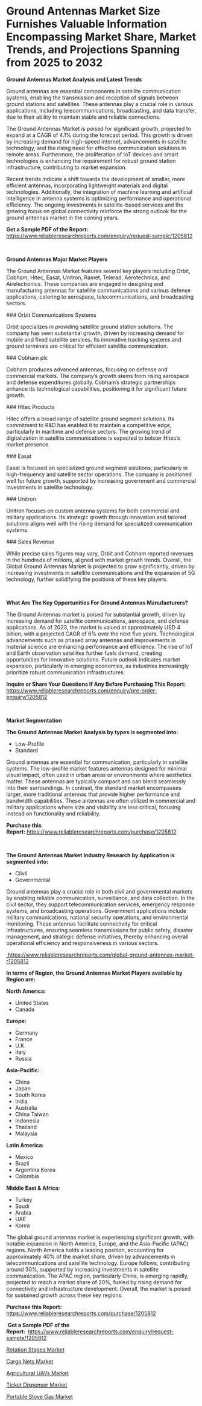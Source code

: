 <p><h1>Ground Antennas Market Size Furnishes Valuable Information Encompassing Market Share, Market Trends, and Projections Spanning from 2025 to 2032</h1></p><p><strong>Ground Antennas Market Analysis and Latest Trends</strong></p>
<p><p>Ground antennas are essential components in satellite communication systems, enabling the transmission and reception of signals between ground stations and satellites. These antennas play a crucial role in various applications, including telecommunications, broadcasting, and data transfer, due to their ability to maintain stable and reliable connections.</p><p>The Ground Antennas Market is poised for significant growth, projected to expand at a CAGR of 4.1% during the forecast period. This growth is driven by increasing demand for high-speed internet, advancements in satellite technology, and the rising need for effective communication solutions in remote areas. Furthermore, the proliferation of IoT devices and smart technologies is enhancing the requirement for robust ground station infrastructure, contributing to market expansion.</p><p>Recent trends indicate a shift towards the development of smaller, more efficient antennas, incorporating lightweight materials and digital technologies. Additionally, the integration of machine learning and artificial intelligence in antenna systems is optimizing performance and operational efficiency. The ongoing investments in satellite-based services and the growing focus on global connectivity reinforce the strong outlook for the ground antennas market in the coming years.</p></p>
<p><strong>Get a Sample PDF of the Report:&nbsp;</strong> <a href="https://www.reliableresearchreports.com/enquiry/request-sample/1205812?utm_campaign=48&utm_medium=2&utm_source=Github&utm_content=ia&utm_term=19022025&utm_id=ground-antennas">https://www.reliableresearchreports.com/enquiry/request-sample/1205812</a></p>
<p>&nbsp;</p>
<p><strong>Ground Antennas Major Market Players</strong></p>
<p><p>The Ground Antennas Market features several key players including Orbit, Cobham, Hitec, Easat, Unitron, Ramet, Telerad, Aerotechnica, and Airelectronics. These companies are engaged in designing and manufacturing antennas for satellite communications and various defense applications, catering to aerospace, telecommunications, and broadcasting sectors.</p><p>### Orbit Communications Systems</p><p>Orbit specializes in providing satellite ground station solutions. The company has seen substantial growth, driven by increasing demand for mobile and fixed satellite services. Its innovative tracking systems and ground terminals are critical for efficient satellite communication.</p><p>### Cobham plc</p><p>Cobham produces advanced antennas, focusing on defense and commercial markets. The company’s growth stems from rising aerospace and defense expenditures globally. Cobham’s strategic partnerships enhance its technological capabilities, positioning it for significant future growth.</p><p>### Hitec Products</p><p>Hitec offers a broad range of satellite ground segment solutions. Its commitment to R&D has enabled it to maintain a competitive edge, particularly in maritime and defense sectors. The growing trend of digitalization in satellite communications is expected to bolster Hitec’s market presence.</p><p>### Easat</p><p>Easat is focused on specialized ground segment solutions, particularly in high-frequency and satellite sector operations. The company is positioned well for future growth, supported by increasing government and commercial investments in satellite technology.</p><p>### Unitron</p><p>Unitron focuses on custom antenna systems for both commercial and military applications. Its strategic growth through innovation and tailored solutions aligns well with the rising demand for specialized communication systems.</p><p>### Sales Revenue</p><p>While precise sales figures may vary, Orbit and Cobham reported revenues in the hundreds of millions, aligned with market growth trends. Overall, the Global Ground Antennas Market is projected to grow significantly, driven by increasing investments in satellite communications and the expansion of 5G technology, further solidifying the positions of these key players.</p></p>
<p>&nbsp;</p>
<p><strong>What Are The Key Opportunities For Ground Antennas Manufacturers?</strong></p>
<p><p>The Ground Antennas market is poised for substantial growth, driven by increasing demand for satellite communications, aerospace, and defense applications. As of 2023, the market is valued at approximately USD 4 billion, with a projected CAGR of 6% over the next five years. Technological advancements such as phased array antennas and improvements in material science are enhancing performance and efficiency. The rise of IoT and Earth observation satellites further fuels demand, creating opportunities for innovative solutions. Future outlook indicates market expansion, particularly in emerging economies, as industries increasingly prioritize robust communication infrastructures.</p></p>
<p><strong>Inquire or Share Your Questions If Any Before Purchasing This Report:</strong> <a href="https://www.reliableresearchreports.com/enquiry/pre-order-enquiry/1205812?utm_campaign=48&utm_medium=2&utm_source=Github&utm_content=ia&utm_term=19022025&utm_id=ground-antennas">https://www.reliableresearchreports.com/enquiry/pre-order-enquiry/1205812</a></p>
<p>&nbsp;</p>
<p><strong>Market Segmentation</strong></p>
<p><strong>The Ground Antennas Market Analysis by types is segmented into:</strong></p>
<p><ul><li>Low-Profile</li><li>Standard</li></ul></p>
<p><p>Ground antennas are essential for communication, particularly in satellite systems. The low-profile market features antennas designed for minimal visual impact, often used in urban areas or environments where aesthetics matter. These antennas are typically compact and can blend seamlessly into their surroundings. In contrast, the standard market encompasses larger, more traditional antennas that provide higher performance and bandwidth capabilities. These antennas are often utilized in commercial and military applications where size and visibility are less critical, focusing instead on functionality and reliability.</p></p>
<p><strong>Purchase this Report:&nbsp;</strong><a href="https://www.reliableresearchreports.com/purchase/1205812?utm_campaign=48&utm_medium=2&utm_source=Github&utm_content=ia&utm_term=19022025&utm_id=ground-antennas">https://www.reliableresearchreports.com/purchase/1205812</a></p>
<p>&nbsp;</p>
<p><strong>The Ground Antennas Market Industry Research by Application is segmented into:</strong></p>
<p><ul><li>Cilvil</li><li>Governmental</li></ul></p>
<p><p>Ground antennas play a crucial role in both civil and governmental markets by enabling reliable communication, surveillance, and data collection. In the civil sector, they support telecommunication services, emergency response systems, and broadcasting operations. Government applications include military communications, national security operations, and environmental monitoring. These antennas facilitate connectivity for critical infrastructures, ensuring seamless transmissions for public safety, disaster management, and strategic defense initiatives, thereby enhancing overall operational efficiency and responsiveness in various sectors.</p></p>
<p><a href="https://www.reliableresearchreports.com/global-ground-antennas-market-r1205812?utm_campaign=48&utm_medium=2&utm_source=Github&utm_content=ia&utm_term=19022025&utm_id=ground-antennas">&nbsp;https://www.reliableresearchreports.com/global-ground-antennas-market-r1205812</a></p>
<p><strong>In terms of Region, the Ground Antennas Market Players available by Region are:</strong></p>
<p>
    <p> <strong> North America: </strong>
        <ul>
            <li>United States</li>
            <li>Canada</li>
        </ul>
        </p> 
    <p> <strong> Europe: </strong>
        <ul>
            <li>Germany</li>
            <li>France</li>
            <li>U.K.</li>
            <li>Italy</li>
            <li>Russia</li>
        </ul>
        </p> 
    <p> <strong> Asia-Pacific: </strong>
        <ul>
            <li>China</li>
            <li>Japan</li>
            <li>South Korea</li>
            <li>India</li>
            <li>Australia</li>
            <li>China Taiwan</li>
            <li>Indonesia</li>
            <li>Thailand</li>
            <li>Malaysia</li>
        </ul>
        </p> 
    <p> <strong> Latin America: </strong>
        <ul>
            <li>Mexico</li>
            <li>Brazil</li>
            <li>Argentina Korea</li>
            <li>Colombia</li>
        </ul>
        </p> 
    <p> <strong> Middle East & Africa: </strong>
        <ul>
            <li>Turkey</li>
            <li>Saudi</li>
            <li>Arabia</li>
            <li>UAE</li>
            <li>Korea</li>
        </ul>
    </p>
    </p>
<p><p>The global ground antennas market is experiencing significant growth, with notable expansion in North America, Europe, and the Asia-Pacific (APAC) regions. North America holds a leading position, accounting for approximately 40% of the market share, driven by advancements in telecommunications and satellite technology. Europe follows, contributing around 30%, supported by increasing investments in satellite communication. The APAC region, particularly China, is emerging rapidly, projected to reach a market share of 20%, fueled by rising demand for connectivity and infrastructure development. Overall, the market is poised for sustained growth across these key regions.</p></p>
<p><strong>Purchase this Report: </strong><a href="https://www.reliableresearchreports.com/purchase/1205812?utm_campaign=48&utm_medium=2&utm_source=Github&utm_content=ia&utm_term=19022025&utm_id=ground-antennas">https://www.reliableresearchreports.com/purchase/1205812</a></p>
<p>&nbsp;<strong>Get a Sample PDF of the Report:&nbsp;&nbsp;</strong><a href="https://www.reliableresearchreports.com/enquiry/request-sample/1205812?utm_campaign=48&utm_medium=2&utm_source=Github&utm_content=ia&utm_term=19022025&utm_id=ground-antennas">https://www.reliableresearchreports.com/enquiry/request-sample/1205812</a></p>
<p><strong></strong></p>
<p><p><a href="https://github.com/boysabotzoc/Market-Research-Report-List-1/blob/main/rotation-stages-market.md?utm_campaign=48&utm_medium=2&utm_source=Github&utm_content=ia&utm_term=19022025&utm_id=ground-antennas">Rotation Stages Market</a></p><p><a href="https://github.com/vigoseiler/Market-Research-Report-List-1/blob/main/cargo-nets-market.md?utm_campaign=48&utm_medium=2&utm_source=Github&utm_content=ia&utm_term=19022025&utm_id=ground-antennas">Cargo Nets Market</a></p><p><a href="https://github.com/daemluari/Market-Research-Report-List-1/blob/main/agricultural-uavs-market.md?utm_campaign=48&utm_medium=2&utm_source=Github&utm_content=ia&utm_term=19022025&utm_id=ground-antennas">Agricultural UAVs Market</a></p><p><a href="https://github.com/ivetasyizhi/Market-Research-Report-List-1/blob/main/ticket-dispenser-market.md?utm_campaign=48&utm_medium=2&utm_source=Github&utm_content=ia&utm_term=19022025&utm_id=ground-antennas">Ticket Dispenser Market</a></p><p><a href="https://github.com/jhamygunler/Market-Research-Report-List-1/blob/main/portable-stove-gas-market.md?utm_campaign=48&utm_medium=2&utm_source=Github&utm_content=ia&utm_term=19022025&utm_id=ground-antennas">Portable Stove Gas Market</a></p></p>